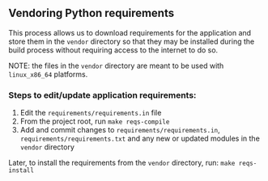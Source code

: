 ## Vendoring Python requirements

This process allows us to download requirements for the application and store them in the `vendor` directory so that they may be installed during the build process without requiring access to the internet to do so.

NOTE: the files in the `vendor` directory are meant to be used with `linux_x86_64` platforms.

### Steps to edit/update application requirements:

1. Edit the `requirements/requirements.in` file
2. From the project root, run `make reqs-compile`
3. Add and commit changes to `requirements/requirements.in`, `requirements/requirements.txt` and any new or updated modules in the `vendor` directory

Later, to install the requirements from the `vendor` directory, run: `make reqs-install`
